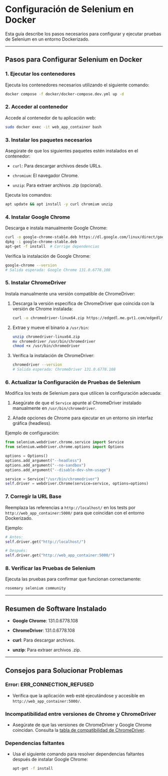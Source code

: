 
# Configuración de Selenium en Docker

Esta guía describe los pasos necesarios para configurar y ejecutar pruebas de Selenium en un entorno Dockerizado.

---

## **Pasos para Configurar Selenium en Docker**

### **1. Ejecutar los contenedores**

Ejecuta los contenedores necesarios utilizando el siguiente comando:
```bash
docker compose -f docker/docker-compose.dev.yml up -d
```

### **2. Acceder al contenedor**

Accede al contenedor de tu aplicación web:
```bash
sudo docker exec -it web_app_container bash
```

### **3. Instalar los paquetes necesarios**

Asegúrate de que los siguientes paquetes estén instalados en el contenedor:

- `curl`: Para descargar archivos desde URLs.

- `chromium`: El navegador Chrome.

- `unzip`: Para extraer archivos .zip (opcional).

Ejecuta los comandos:
```bash
apt update && apt install -y curl chromium unzip
```

### **4. Instalar Google Chrome**

Descarga e instala manualmente Google Chrome:
```bash
curl -o google-chrome-stable.deb https://dl.google.com/linux/direct/google-chrome-stable_current_amd64.deb
dpkg -i google-chrome-stable.deb
apt-get -f install  # Corrige dependencias
```

Verifica la instalación de Google Chrome:
```bash
google-chrome --version
# Salida esperada: Google Chrome 131.0.6778.108
```

### **5. Instalar ChromeDriver**

Instala manualmente una versión compatible de ChromeDriver:

1. Descarga la versión específica de ChromeDriver que coincida con la versión de Chrome instalada:
    ```bash
    curl -o chromedriver-linux64.zip https://edgedl.me.gvt1.com/edgedl/chrome/chrome-for-testing/131.0.6778.108/linux64/chromedriver-linux64.zip
    ```

2. Extrae y mueve el binario a `/usr/bin`:
    ```bash
    unzip chromedriver-linux64.zip
    mv chromedriver /usr/bin/chromedriver
    chmod +x /usr/bin/chromedriver
    ```

3. Verifica la instalación de ChromeDriver:
    ```bash
    chromedriver --version
    # Salida esperada: ChromeDriver 131.0.6778.108
    ```

### **6. Actualizar la Configuración de Pruebas de Selenium**

Modifica los tests de Selenium para que utilicen la configuración adecuada:

1. Asegúrate de que el `Service` apunte al ChromeDriver instalado manualmente en `/usr/bin/chromedriver`.

2. Añade opciones de Chrome para ejecutar en un entorno sin interfaz gráfica (headless).

Ejemplo de configuración:
```python
from selenium.webdriver.chrome.service import Service
from selenium.webdriver.chrome.options import Options

options = Options()
options.add_argument("--headless")
options.add_argument("--no-sandbox")
options.add_argument("--disable-dev-shm-usage")

service = Service("/usr/bin/chromedriver")
self.driver = webdriver.Chrome(service=service, options=options)
```

### **7. Corregir la URL Base**

Reemplaza las referencias a `http://localhost/` en los tests por `http://web_app_container:5000/` para que coincidan con el entorno Dockerizado.

Ejemplo:
```python
# Antes:
self.driver.get("http://localhost/")

# Después:
self.driver.get("http://web_app_container:5000/")
```

### **8. Verificar las Pruebas de Selenium**

Ejecuta las pruebas para confirmar que funcionan correctamente:
```bash
rosemary selenium community
```

---

## **Resumen de Software Instalado**

- **Google Chrome**: 131.0.6778.108

- **ChromeDriver**: 131.0.6778.108

- **curl**: Para descargar archivos.

- **unzip**: Para extraer archivos .zip.

---

## **Consejos para Solucionar Problemas**

### **Error: ERR_CONNECTION_REFUSED**

- Verifica que la aplicación web esté ejecutándose y accesible en `http://web_app_container:5000/`.

### **Incompatibilidad entre versiones de Chrome y ChromeDriver**

- Asegúrate de que las versiones de ChromeDriver y Google Chrome coincidan. Consulta la [tabla de compatibilidad de ChromeDriver](https://chromedriver.chromium.org/downloads).

### **Dependencias faltantes**

- Usa el siguiente comando para resolver dependencias faltantes después de instalar Google Chrome:

    ```bash
    apt-get -f install
    ```